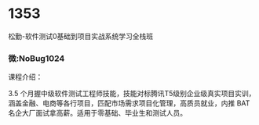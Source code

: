 # 1353
松勤-软件测试0基础到项目实战系统学习全栈班

### 微:NoBug1024 


课程介绍：

3.5 个月握中级软件测试工程师技能，技能对标腾讯T5级别企业级真实项目实训，涵盖金融、电商等各行项目，匹配市场需求项目化管理，高质员就业，内推 BAT名企大厂面试拿高薪。适用于零基础、毕业生和测试人员。


